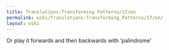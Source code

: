 ```yaml
---
title: Translations:Transforming Patterns/17/en
permalink: wiki/Translations:Transforming_Patterns/17/en/
layout: wiki
---
```


Or play it forwards and then backwards with ‘palindrome’
